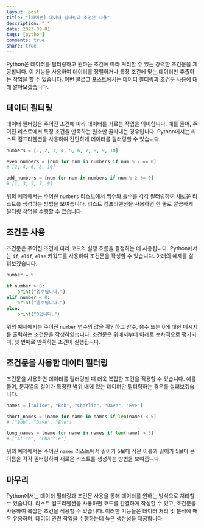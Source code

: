 ```yaml
---
layout: post
title: "[파이썬] 데이터 필터링과 조건문 사용"
description: " "
date: 2023-09-01
tags: [python]
comments: true
share: true
---
```


Python은 데이터를 필터링하고 원하는 조건에 따라 처리할 수 있는 강력한 조건문을 제공합니다. 이 기능을 사용하여 데이터를 정렬하거나 특정 조건에 맞는 데이터만 추출하는 작업을 할 수 있습니다. 이번 블로그 포스트에서는 데이터 필터링과 조건문 사용에 대해 알아보겠습니다.

## 데이터 필터링

데이터 필터링은 주어진 조건에 따라 데이터를 거르는 작업을 의미합니다. 예를 들어, 주어진 리스트에서 특정 조건을 만족하는 원소만 골라내는 경우입니다. Python에서는 리스트 컴프리헨션을 사용하여 간단하게 데이터를 필터링할 수 있습니다.

```python
numbers = [1, 2, 3, 4, 5, 6, 7, 8, 9, 10]

even_numbers = [num for num in numbers if num % 2 == 0]
# [2, 4, 6, 8, 10]

odd_numbers = [num for num in numbers if num % 2 != 0]
# [1, 3, 5, 7, 9]
```

위의 예제에서는 주어진 `numbers` 리스트에서 짝수와 홀수를 각각 필터링하여 새로운 리스트를 생성하는 방법을 보여줍니다. 리스트 컴프리헨션을 사용하면 한 줄로 깔끔하게 필터링 작업을 수행할 수 있습니다.

## 조건문 사용

조건문은 주어진 조건에 따라 코드의 실행 흐름을 결정하는 데 사용됩니다. Python에서는 `if`, `elif`, `else` 키워드를 사용하여 조건문을 작성할 수 있습니다. 아래의 예제를 살펴보겠습니다.

```python
number = 5

if number > 0:
    print("양수입니다.")
elif number < 0:
    print("음수입니다.")
else:
    print("0입니다.")
```

위의 예제에서는 주어진 `number` 변수의 값을 확인하고 양수, 음수 또는 0에 대한 메시지를 출력하는 조건문을 작성하였습니다. 조건문은 위에서부터 아래로 순차적으로 평가되며, 첫 번째로 만족하는 조건이 실행됩니다.

## 조건문을 사용한 데이터 필터링

조건문을 사용하면 데이터를 필터링할 때 더욱 복잡한 조건을 적용할 수 있습니다. 예를 들어, 문자열의 길이가 특정한 범위 내에 있는 데이터만 필터링하는 경우를 살펴보겠습니다.

```python
names = ["Alice", "Bob", "Charlie", "Dave", "Eve"]

short_names = [name for name in names if len(name) < 5]
# ["Bob", "Dave", "Eve"]

long_names = [name for name in names if len(name) > 5]
# ["Alice", "Charlie"]
```

위의 예제에서는 주어진 `names` 리스트에서 길이가 5보다 작은 이름과 길이가 5보다 큰 이름을 각각 필터링하여 새로운 리스트를 생성하는 방법을 보여줍니다.

## 마무리

Python에서는 데이터 필터링과 조건문 사용을 통해 데이터를 원하는 방식으로 처리할 수 있습니다. 리스트 컴프리헨션을 사용하면 코드를 간결하게 작성할 수 있고, 조건문을 사용하여 복잡한 조건을 적용할 수 있습니다. 이러한 기능들은 데이터 처리 및 분석에 매우 유용하며, 데이터 관련 작업을 수행하는데 높은 생산성을 제공합니다.